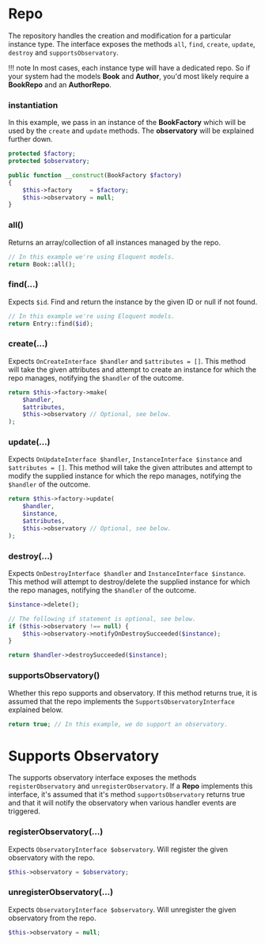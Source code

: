 # Repo

The repository handles the creation and modification for a particular instance type. The interface exposes the methods `all`, `find`, `create`, `update`, `destroy` and `supportsObservatory`.

!!! note
    In most cases, each instance type will have a dedicated repo. So if your system had the models **Book** and **Author**, you'd most likely require a **BookRepo** and an **AuthorRepo**.

### instantiation

In this example, we pass in an instance of the **BookFactory** which will be used by the `create` and `update` methods. The **observatory** will be explained further down.

```php
protected $factory;
protected $observatory;

public function __construct(BookFactory $factory)
{
    $this->factory     = $factory;
    $this->observatory = null;
}
```

### all()

Returns an array/collection of all instances managed by the repo.

```php
// In this example we're using Eloquent models.
return Book::all();
```

### find(...)

Expects `$id`. Find and return the instance by the given ID or null if not found.

```php
// In this example we're using Eloquent models.
return Entry::find($id);
```

### create(...)

Expects `OnCreateInterface $handler` and `$attributes = []`. This method will take the given attributes and attempt to create an instance for which the repo manages, notifying the `$handler` of the outcome.

```php
return $this->factory->make(
    $handler,
    $attributes,
    $this->observatory // Optional, see below.
);
```

### update(...)

Expects `OnUpdateInterface $handler`, `InstanceInterface $instance` and `$attributes = []`. This method will take the given attributes and attempt to modify the supplied instance for which the repo manages, notifying the `$handler` of the outcome.

```php
return $this->factory->update(
    $handler,
    $instance,
    $attributes,
    $this->observatory // Optional, see below.
);
```

### destroy(...)

Expects `OnDestroyInterface $handler` and `InstanceInterface $instance`. This method will attempt to destroy/delete the supplied instance for which the repo manages, notifying the `$handler` of the outcome.

```php
$instance->delete();

// The following if statement is optional, see below.
if ($this->observatory !== null) {
    $this->observatory->notifyOnDestroySucceeded($instance);
}

return $handler->destroySucceeded($instance);
```

### supportsObservatory()

Whether this repo supports and observatory. If this method returns true, it is assumed that the repo implements the `SupportsObservatoryInterface` explained below.

```php
return true; // In this example, we do support an observatory.
```

# Supports Observatory

The supports observatory interface exposes the methods `registerObservatory` and `unregisterObservatory`. If a **Repo** implements this interface, it's assumed that it's method `supportsObservatory` returns true and that it will notify the observatory when various handler events are triggered.

### registerObservatory(...)

Expects `ObservatoryInterface $observatory`. Will register the given observatory with the repo.

```php
$this->observatory = $observatory;
```

### unregisterObservatory(...)

Expects `ObservatoryInterface $observatory`. Will unregister the given observatory from the repo.

```php
$this->observatory = null;
```
